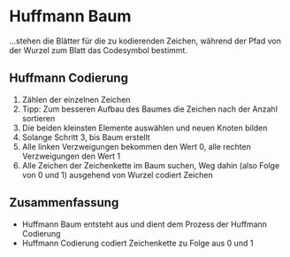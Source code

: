 # Huffmann Baum

...stehen die Blätter für die zu kodierenden Zeichen, während der Pfad von der Wurzel zum Blatt das Codesymbol bestimmt.

## Huffmann Codierung

1. Zählen der einzelnen Zeichen
2. Tipp: Zum besseren Aufbau des Baumes die Zeichen nach der Anzahl sortieren
3. Die beiden kleinsten Elemente auswählen und neuen Knoten bilden
4. Solange Schritt 3, bis Baum erstellt
5. Alle linken Verzweigungen bekommen den Wert 0, alle rechten Verzweigungen den Wert 1
6. Alle Zeichen der Zeichenkette im Baum suchen, Weg dahin (also Folge von 0 und 1) ausgehend von Wurzel codiert Zeichen

## Zusammenfassung

- Huffmann Baum entsteht aus und dient dem Prozess der Huffmann Codierung
- Huffmann Codierung codiert Zeichenkette zu Folge aus 0 und 1

